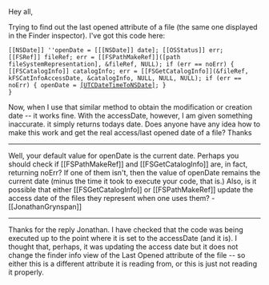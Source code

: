 

Hey all,

Trying to find out the last opened attribute of a file (the same one displayed in the Finder inspector).  I've got this code here:

<code>[[NSDate]] ''openDate = [[[NSDate]] date];
[[OSStatus]] err;
[[FSRef]] fileRef;
err = [[FSPathMakeRef]]([path fileSystemRepresentation], &fileRef, NULL);
if (err == noErr) {
	[[FSCatalogInfo]] catalogInfo;
	err = [[FSGetCatalogInfo]](&fileRef, kFSCatInfoAccessDate, &catalogInfo, NULL, NULL, NULL);
	if (err == noErr) {
		openDate = [[UTCDateTimeToNSDate]](&catalogInfo.accessDate);
	}
}</code>

Now, when I use that similar method to obtain the modification or creation date -- it works fine.  With the accessDate, however, I am given something inaccurate.  it simply returns todays date.  Does anyone have any idea how to make this work and get the real access/last opened date of a file?  Thanks

----
Well, your default value for openDate is the current date. Perhaps you should check if [[FSPathMakeRef]] and [[FSGetCatalogInfo]] are, in fact, returning noErr? If one of them isn't, then the value of openDate remains the current date (minus the time it took to execute your code, that is.) Also, is it possible that either [[FSGetCatalogInfo]] or [[FSPathMakeRef]] update the access date of the files they represent when one uses them? -[[JonathanGrynspan]]

---- 

Thanks for the reply Jonathan.  I have checked that the code was being executed up to the point where it is set to the accessDate (and it is).  I thought that, perhaps, it was updating the access date but it does not change the finder info view of the Last Opened attribute of the file -- so either this is a different attribute it is reading from, or this is just not reading it properly.
